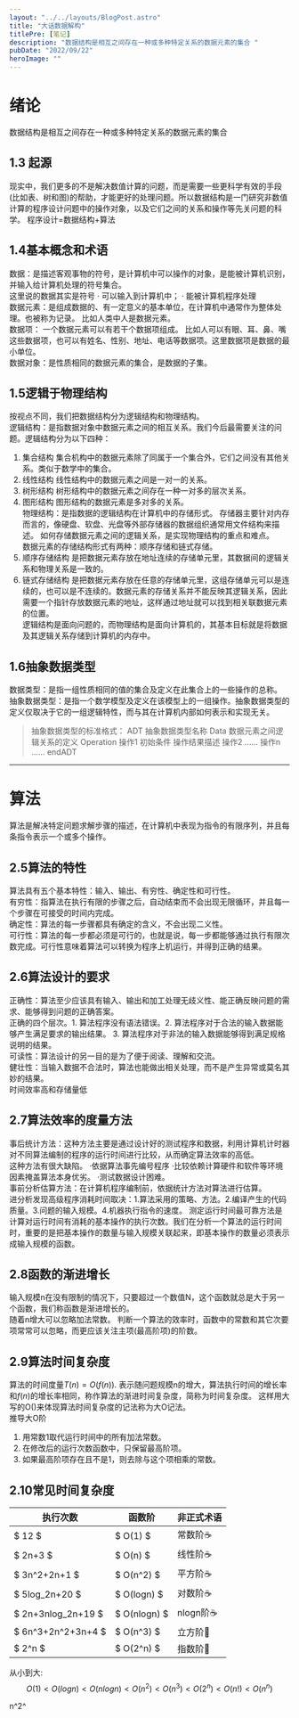 ```yaml
---
layout: "../../layouts/BlogPost.astro"
title: "大话数据解构"
titlePre: [笔记]
description: "数据结构是相互之间存在一种或多种特定关系的数据元素的集合 "
pubDate: "2022/09/22"
heroImage: ""
---
```

# 绪论
数据结构是相互之间存在一种或多种特定关系的数据元素的集合  
## 1.3 起源
现实中，我们更多的不是解决数值计算的问题，而是需要一些更科学有效的手段(比如表、树和图)的帮助，才能更好的处理问题。所以数据结构是一门研究非数值计算的程序设计问题中的操作对象，以及它们之间的关系和操作等先关问题的科学。  程序设计=数据结构+算法  
## 1.4基本概念和术语
数据：是描述客观事物的符号，是计算机中可以操作的对象，是能被计算机识别，并输入给计算机处理的符号集合。  
这里说的数据其实是符号 · 可以输入到计算机中； · 能被计算机程序处理  
数据元素：是组成数据的、有一定意义的基本单位，在计算机中通常作为整体处理。也被称为记录。 比如人类中人是数据元素。  
数据项： 一个数据元素可以有若干个数据项组成。 比如人可以有眼、耳、鼻、嘴这些数据项，也可以有姓名、性别、地址、电话等数据项。这里数据项是数据的最小单位。  
数据对象：是性质相同的数据元素的集合，是数据的子集。    
## 1.5逻辑于物理结构
按视点不同，我们把数据结构分为逻辑结构和物理结构。  
逻辑结构：是指数据对象中数据元素之间的相互关系。我们今后最需要关注的问题。逻辑结构分为以下四种：  
1. 集合结构
   集合机构中的数据元素除了同属于一个集合外，它们之间没有其他关系。类似于数学中的集合。  
2. 线性结构
   线性结构中的数据元素之间是一对一的关系。  
3. 树形结构
   树形结构中的数据元素之间存在一种一对多的层次关系。
4. 图形结构
   图形结构的数据元素是多对多的关系。  
物理结构：是指数据的逻辑结构在计算机中的存储形式。 存储器主要针对内存而言的，像硬盘、软盘、光盘等外部存储器的数据组织通常用文件结构来描述。 如何存储数据元素之间的逻辑关系，是实现物理结构的重点和难点。  
数据元素的存储结构形式有两种：顺序存储和链式存储。  
1. 顺序存储结构
   是把数据元素存放在地址连续的存储单元里，其数据间的逻辑关系和物理关系是一致的。  
2. 链式存储结构
   是把数据元素存放在任意的存储单元里，这组存储单元可以是连续的，也可以是不连续的。数据元素的存储关系并不能反映其逻辑关系，因此需要一个指针存放数据元素的地址，这样通过地址就可以找到相关联数据元素的位置。  
逻辑结构是面向问题的，而物理结构是面向计算机的，其基本目标就是将数据及其逻辑关系存储到计算机的内存中。  
## 1.6抽象数据类型  
数据类型：是指一组性质相同的值的集合及定义在此集合上的一些操作的总称。  
抽象数据类型：是指一个数学模型及定义在该模型上的一组操作。抽象数据类型的定义仅取决于它的一组逻辑特性，而与其在计算机内部如何表示和实现无关。  
> 抽象数据类型的标准格式：
> ADT
>   抽象数据类型名称
> Data
>   数据元素之间逻辑关系的定义
> Operation
>   操作1
>     初始条件
>     操作结果描述
>   操作2
>     ......
>   操作n
>     ......
> endADT
-------
# 算法
算法是解决特定问题求解步骤的描述，在计算机中表现为指令的有限序列，并且每条指令表示一个或多个操作。  
## 2.5算法的特性
算法具有五个基本特性：输入、输出、有穷性、确定性和可行性。  
有穷性：指算法在执行有限的步骤之后，自动结束而不会出现无限循环，并且每一个步骤在可接受的时间内完成。  
确定性：算法的每一步骤都具有确定的含义，不会出现二义性。  
可行性：算法的每一步都必须是可行的，也就是说，每一步都能够通过执行有限次数完成。可行性意味着算法可以转换为程序上机运行，并得到正确的结果。  
## 2.6算法设计的要求
正确性：算法至少应该具有输入、输出和加工处理无歧义性、能正确反映问题的需求、能够得到问题的正确答案。  
正确的四个层次。1. 算法程序没有语法错误。2. 算法程序对于合法的输入数据能够产生满足要求的输出结果。 3. 算法程序对于非法的输入数据能够得到满足规格说明的结果。  
可读性：算法设计的另一目的是为了便于阅读、理解和交流。  
健壮性：当输入数据不合法时，算法也能做出相关处理，而不是产生异常或莫名其妙的结果。  
时间效率高和存储量低  
## 2.7算法效率的度量方法
事后统计方法：这种方法主要是通过设计好的测试程序和数据，利用计算机计时器对不同算法编制的程序的运行时间进行比较，从而确定算法效率的高低。  
这种方法有很大缺陷。 ·依据算法事先编号程序 ·比较依赖计算硬件和软件等环境因素掩盖算法本身优劣。 ·测试数据设计困难。  
事前分析估算方法：在计算机程序编制前，依据统计方法对算法进行估算。   
进分析发现高级程序消耗时间取决：1.算法采用的策略、方法。2.编译产生的代码质量。3.问题的输入规模。4.机器执行指令的速度。 
测定运行时间最可靠方法是计算对运行时间有消耗的基本操作的执行次数。我们在分析一个算法的运行时间时，重要的是把基本操作的数量与输入规模关联起来，即基本操作的数量必须表示成输入规模的函数。  
## 2.8函数的渐进增长
输入规模n在没有限制的情况下，只要超过一个数值N，这个函数就总是大于另一个函数，我们称函数是渐进增长的。  
随着n增大可以忽略加法常数。 判断一个算法的效率时，函数中的常数和其它次要项常常可以忽略，而更应该关注主项(最高阶项)的阶数。 
## 2.9算法时间复杂度
算法的时间度量$T(n)=O(f(n))$. 表示随问题规模n的增大，算法执行时间的增长率和$f(n)$的增长率相同，称作算法的渐进时间复杂度，简称为时间复杂度。 这样用大写的O()来体现算法时间复杂度的记法称为大O记法。  
推导大O阶
1. 用常数1取代运行时间中的所有加法常数。
2. 在修改后的运行次数函数中，只保留最高阶项。
3. 如果最高阶项存在且不是1，则去除与这个项相乘的常数。 
## 2.10常见时间复杂度  

执行次数 | 函数阶 | 非正式术语 
-|-|-
$ 12 $ | $ O(1) $ | 常数阶☕
$ 2n+3 $ | $ O(n) $ | 线性阶☕
$ 3n^2+2n+1 $ | $ O(n^2) $ | 平方阶☕
$ 5log_2n+20 $ | $ O(logn) $ | 对数阶☕
$ 2n+3nlog_2n+19 $ | $ O(nlogn) $ | nlogn阶☕
$ 6n^3+2n^2+3n+4 $ | $ O(n^3) $ | 立方阶🧊
$ 2^n $ | $ O(2^n) $ | 指数阶🧊

从小到大:   
$$
O(1)<O(logn)<O(nlogn)<O(n^2)<O(n^3)<O(2^n)<O(n!)<O(n^n) 
$$

n^2^

























